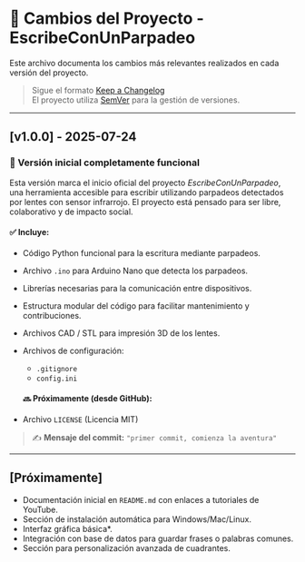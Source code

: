 # 📖 Cambios del Proyecto - EscribeConUnParpadeo

Este archivo documenta los cambios más relevantes realizados en cada versión del proyecto.

> Sigue el formato [Keep a Changelog](https://keepachangelog.com/es/1.0.0/)  
> El proyecto utiliza [SemVer](https://semver.org/lang/es/) para la gestión de versiones.

---

## [v1.0.0] - 2025-07-24

### 🎉 Versión inicial completamente funcional

Esta versión marca el inicio oficial del proyecto *EscribeConUnParpadeo*, una herramienta accesible para escribir utilizando parpadeos detectados por lentes con sensor infrarrojo. El proyecto está pensado para ser libre, colaborativo y de impacto social.

#### ✅ Incluye:
- Código Python funcional para la escritura mediante parpadeos.
- Archivo `.ino` para Arduino Nano que detecta los parpadeos.
- Librerías necesarias para la comunicación entre dispositivos.
- Estructura modular del código para facilitar mantenimiento y contribuciones.
- Archivos CAD / STL para impresión 3D de los lentes.
- Archivos de configuración:
  - `.gitignore`
  - `config.ini`
  
  #### 🔜 Próximamente (desde GitHub):
- Archivo `LICENSE` (Licencia MIT)

> ✍️ **Mensaje del commit:** `"primer commit, comienza la aventura"`

---

## [Próximamente]

- Documentación inicial en `README.md` con enlaces a tutoriales de YouTube.
- Sección de instalación automática para Windows/Mac/Linux.
- Interfaz gráfica básica*.
- Integración con base de datos para guardar frases o palabras comunes.
- Sección para personalización avanzada de cuadrantes.
